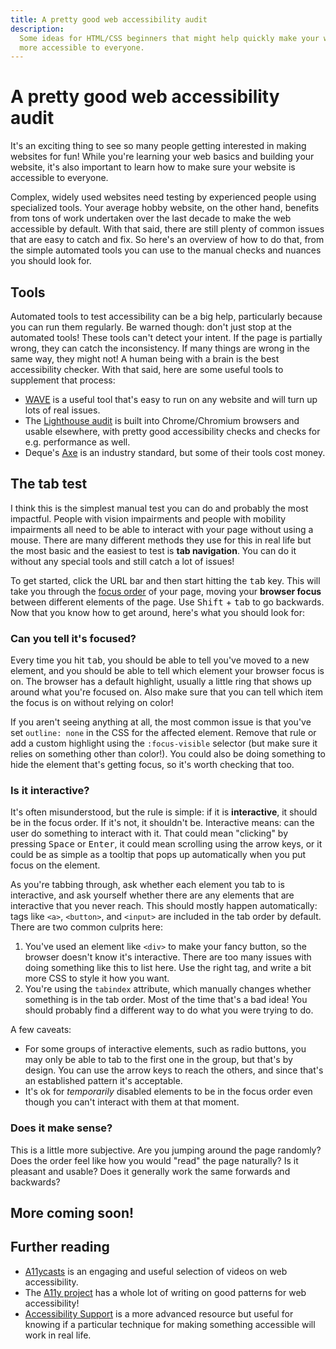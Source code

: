 ```yaml
---
title: A pretty good web accessibility audit
description:
  Some ideas for HTML/CSS beginners that might help quickly make your website
  more accessible to everyone.
---
```


# A pretty good web accessibility audit

It's an exciting thing to see so many people getting interested in making websites for fun! While you're learning your web basics and building your website, it's also important to learn how to make sure your website is accessible to everyone.

Complex, widely used websites need testing by experienced people using specialized tools. Your average hobby website, on the other hand, benefits from tons of work undertaken over the last decade to make the web accessible by default. With that said, there are still plenty of common issues that are easy to catch and fix. So here's an overview of how to do that, from the simple automated tools you can use to the manual checks and nuances you should look for.

## Tools

Automated tools to test accessibility can be a big help, particularly because you can run them regularly. Be warned though: don't just stop at the automated tools! These tools can't detect your intent. If the page is partially wrong, they can catch the inconsistency. If many things are wrong in the same way, they might not! A human being with a brain is the best accessibility checker. With that said, here are some useful tools to supplement that process:

<lines-list>

- [WAVE](https://wave.webaim.org/) is a useful tool that's easy to run on any website and will turn up lots of real issues.
- The [Lighthouse audit](https://developer.chrome.com/docs/lighthouse/) is built into Chrome/Chromium browsers and usable elsewhere, with pretty good accessibility checks and checks for e.g. performance as well.
- Deque's [Axe](https://www.deque.com/axe/) is an industry standard, but some of their tools cost money.

</lines-list>

## The tab test

I think this is the simplest manual test you can do and probably the most impactful. People with vision impairments and people with mobility impairments all need to be able to interact with your page without using a mouse. There are many different methods they use for this in real life but the most basic and the easiest to test is **tab navigation**. You can do it without any special tools and still catch a lot of issues!

To get started, click the URL bar and then start hitting the <kbd>tab</kbd> key. This will take you through the [focus order](https://www.w3.org/WAI/WCAG21/Understanding/focus-order.html) of your page, moving your **browser focus** between different elements of the page. Use <kbd>Shift</kbd> + <kbd>tab</kbd> to go backwards. Now that you know how to get around, here's what you should look for:

### Can you tell it's focused?

Every time you hit <kbd>tab</kbd>, you should be able to tell you've moved to a new element, and you should be able to tell which element your browser focus is on. The browser has a default highlight, usually a little ring that shows up around what you're focused on. Also make sure that you can tell which item the focus is on without relying on color!

If you aren't seeing anything at all, the most common issue is that you've set `outline: none` in the CSS for the affected element. Remove that rule or add a custom highlight using the `:focus-visible` selector (but make sure it relies on something other than color!). You could also be doing something to hide the element that's getting focus, so it's worth checking that too.

### Is it interactive?

It's often misunderstood, but the rule is simple: if it is **interactive**, it should be in the focus order. If it's not, it shouldn't be. Interactive means: can the user do something to interact with it. That could mean "clicking" by pressing <kbd>Space</kbd> or <kbd>Enter</kbd>, it could mean scrolling using the arrow keys, or it could be as simple as a tooltip that pops up automatically when you put focus on the element.

As you're tabbing through, ask whether each element you tab to is interactive, and ask yourself whether there are any elements that are interactive that you never reach. This should mostly happen automatically: tags like `<a>`, `<button>`, and `<input>` are included in the tab order by default. There are two common culprits here:

1. You've used an element like `<div>` to make your fancy button, so the browser doesn't know it's interactive. There are too many issues with doing something like this to list here. Use the right tag, and write a bit more CSS to style it how you want.
2. You're using the `tabindex` attribute, which manually changes whether something is in the tab order. Most of the time that's a bad idea! You should probably find a different way to do what you were trying to do.

A few caveats:

- For some groups of interactive elements, such as radio buttons, you may only be able to tab to the first one in the group, but that's by design. You can use the arrow keys to reach the others, and since that's an established pattern it's acceptable.
- It's ok for _temporarily_ disabled elements to be in the focus order even though you can't interact with them at that moment.

### Does it make sense?

This is a little more subjective. Are you jumping around the page randomly? Does the order feel like how you would "read" the page naturally? Is it pleasant and usable? Does it generally work the same forwards and backwards?

## More coming soon!

## Further reading

<lines-list>

- [A11ycasts](https://www.youtube.com/playlist?list=PLNYkxOF6rcICWx0C9LVWWVqvHlYJyqw7g) is an engaging and useful selection of videos on web accessibility.
- The [A11y project](https://www.a11yproject.com/) has a whole lot of writing on good patterns for web accessibility!
- [Accessibility Support](https://a11ysupport.io/) is a more advanced resource but useful for knowing if a particular technique for making something accessible will work in real life.

</lines-list>
